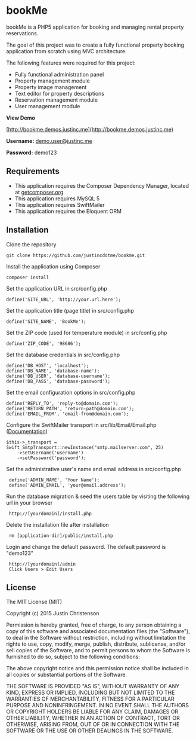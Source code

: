 # bookMe
 bookMe is a PHP5 application for booking and managing rental property reservations. 
 
 The goal of this project was to create a fully functional property booking application from scratch using MVC architecture.
 
 The following features were required for this project:
 
  - Fully functional administration panel
  - Property management module
  - Property image management
  - Text editor for property descriptions
  - Reservation management module
  - User management module
  
 **View Demo**
 
 [http://bookme.demos.justinc.me](http://bookme.demos.justinc.me)
 
 **Username:** demo.user@justinc.me
 
 **Password:** demo123
 
 

## Requirements
 - This application requires the Composer Dependency Manager, located at [getcomposer.org](https://getcomposer.org/)
 - This application requires MySQL 5
 - This application requires SwiftMailer
 - This application requires the Eloquent ORM

## Installation

 Clone the repository
 
    git clone https://github.com/justincdotme/bookme.git

 Install the application using Composer
 
    composer install

 Set the application URL in src/config.php
 
    define('SITE_URL', 'http://your.url.here');
    
 Set the application title (page title) in src/config.php
    
    define('SITE_NAME', 'BookMe');
    
 Set the ZIP code (used for temperature module) in src/config.php
    
    define('ZIP_CODE', '98686');
    
 Set the database credentials in src/config.php
    
    define('DB_HOST', 'localhost');
    define('DB_NAME', 'database-name');
    define('DB_USER', 'database-username');
    define('DB_PASS', 'database-password');
      
 Set the email configuration options in src/config.php
    
    define('REPLY_TO', 'reply-to@domain.com');
    define('RETURN_PATH', 'return-path@domain.com');
    define('EMAIL_FROM', 'email-from@domain.com');
    
 Configure the SwiftMailer transport in src/lib/Email/Email.php ([Documentation](http://swiftmailer.org/docs/sending.html))
  
    $this->_transport = Swift_SmtpTransport::newInstance("smtp.mailserver.com", 25)
        ->setUsername('username')
        ->setPassword('password');
      
 Set the administrative user's name and email address in src/config.php
  
     define('ADMIN_NAME', 'Your Name');
     define('ADMIN_EMAIL', 'your@email.address');
     
 Run the database migration & seed the users table by visiting the following url in your browser
   
     http://[yourdomain]/install.php
   
 Delete the installation file after installation
 
     rm [application-dir]/public/install.php
 
 Login and change the default password. The default password is "demo123"
 
     http://[yourdomain]/admin
     Click Users > Edit Users
     

## License

 The MIT License (MIT)
 
 Copyright (c) 2015 Justin Christenson
 
 Permission is hereby granted, free of charge, to any person obtaining a copy
 of this software and associated documentation files (the "Software"), to deal
 in the Software without restriction, including without limitation the rights
 to use, copy, modify, merge, publish, distribute, sublicense, and/or sell
 copies of the Software, and to permit persons to whom the Software is
 furnished to do so, subject to the following conditions:
 
 The above copyright notice and this permission notice shall be included in
 all copies or substantial portions of the Software.
 
 THE SOFTWARE IS PROVIDED "AS IS", WITHOUT WARRANTY OF ANY KIND, EXPRESS OR
 IMPLIED, INCLUDING BUT NOT LIMITED TO THE WARRANTIES OF MERCHANTABILITY,
 FITNESS FOR A PARTICULAR PURPOSE AND NONINFRINGEMENT. IN NO EVENT SHALL THE
 AUTHORS OR COPYRIGHT HOLDERS BE LIABLE FOR ANY CLAIM, DAMAGES OR OTHER
 LIABILITY, WHETHER IN AN ACTION OF CONTRACT, TORT OR OTHERWISE, ARISING FROM,
 OUT OF OR IN CONNECTION WITH THE SOFTWARE OR THE USE OR OTHER DEALINGS IN
 THE SOFTWARE.
